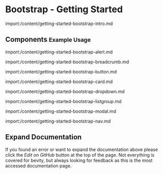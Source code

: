 <link rel="stylesheet" href="//stackpath.bootstrapcdn.com/bootstrap/4.3.1/css/bootstrap.min.css" integrity="sha384-ggOyR0iXCbMQv3Xipma34MD+dH/1fQ784/j6cY/iJTQUOhcWr7x9JvoRxT2MZw1T" crossorigin="anonymous">
<link rel="stylesheet" href="//cdn.jsdelivr.net/npm/@mdi/font@6.2.95/css/materialdesignicons.min.css">
<style>
.alert.mdi::before,
.breadcrumb .mdi::before,
.btn.mdi::before,
.card-title.mdi::before,
.card-subtitle.mdi::before,
.card-link.mdi::before,
.dropdown-item.mdi::before,
.list-group-item.mdi::before,
.nav-link.mdi::before {
    font-size: 1.25em;
    line-height: initial;
    position: relative;
    top: 0.09rem;
}
.alert.mdi::before,
.breadcrumb .mdi:not(:empty)::before,
.btn.mdi:not(:empty)::before,
.card-title.mdi:not(:empty)::before,
.card-subtitle.mdi:not(:empty)::before,
.card-link.mdi:not(:empty)::before,
.dropdown-item.mdi:not(:empty)::before,
.nav-link.mdi:not(:empty)::before {
    margin-right: 0.25rem;
}
.list-group-item.mdi:not(:empty)::before {
    margin-right: 0.5rem;
}
.dropdown-item.mdi:not(:empty)::before {
    margin-left: -0.75rem;
}
.alert.mdi::before,
.list-group-item.mdi:not(:empty)::before {
    margin-left: -0.5rem;
}
.modal-title.mdi::before {
    font-size: 1.5em;
    line-height: 0.5;
    position: relative;
    top: 0.26rem;
    margin-right: 0.5rem;
}
</style>

# Bootstrap - Getting Started

import:/content/getting-started-bootstrap-intro.md

## Components <small>Example Usage</small>

import:/content/getting-started-bootstrap-alert.md

import:/content/getting-started-bootstrap-breadcrumb.md

import:/content/getting-started-bootstrap-button.md

import:/content/getting-started-bootstrap-card.md

import:/content/getting-started-bootstrap-dropdown.md

import:/content/getting-started-bootstrap-listgroup.md

import:/content/getting-started-bootstrap-modal.md

import:/content/getting-started-bootstrap-nav.md

## Expand Documentation

If you found an error or want to expand the documentation above please click the *Edit on GitHub* button at the top of the page. Not everything is covered for bevity, but always looking for feedback as this is the most accessed documentation page.